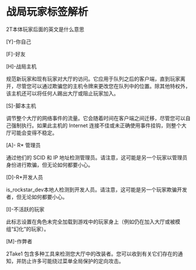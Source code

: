 # 战局玩家标签解析

2T本体玩家后面的英文是什么意思

\[Y]-你自己

\[F]-好友

\[H]-战局主机

规范新玩家和现有玩家对大厅的访问。它应用于队列之后的客户端，直到玩家离开，尽管您可以通过欺骗您的主机令牌来更改您在队列中的位置。除其他特权外，该主机还可以将任何人踢出大厅或阻止玩家加入。

\[S]-脚本主机

调节整个大厅的网络事件的流量。它会随着时间在客户端之间迁移，尽管您可以自己强制执行。如果此主机的 Internet 连接不佳或未正确使用事件挂钩，则整个大厅可能会变得不稳定。

\[A]- R\* 管理员

通过他们的 SCID 和 IP 地址检测管理员。请注意，这可能是另一个玩家以管理员身份进行欺骗，但无论如何都要小心。

\[D]-R\*开发人员

is\_rockstar\_dev本地人检测到开发人员。请注意，这可能是另一个玩家欺骗开发者，但无论如何都要小心。

\[I]-不活跃的玩家

此标志设置在角色未完全加载到游戏中的玩家身上（例如仍在加入大厅或被模组“幻化”的玩家）。

\[M]-作弊者

2Take1 包含多种工具来检测您大厅中的改装者。您可以收到有关它们存在的通知，并防止许多可能绕过菜单全局保护的定向攻击。
